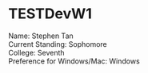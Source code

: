 # TESTDevW1
Name: Stephen Tan  
Current Standing: Sophomore  
College: Seventh  
Preference for Windows/Mac: Windows  